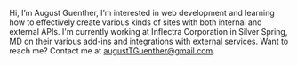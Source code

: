Hi, I’m August Guenther,
I’m interested in web development and learning how to effectively create various kinds of sites with both internal and external APIs. 
I'm currently working at Inflectra Corporation in Silver Spring, MD on their various add-ins and integrations with external services. 
Want to reach me? Contact me at augustTGuenther@gmail.com.

<!---
Zie62/Zie62 is a ✨ special ✨ repository because its `README.md` (this file) appears on your GitHub profile.
You can click the Preview link to take a look at your changes.
--->
